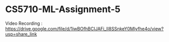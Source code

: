 # CS5710-ML-Assignment-5

Video Recording : https://drive.google.com/file/d/1iwBOfhBCIJAFi_lI8SSnkeY0Mlyfhe4o/view?usp=share_link

